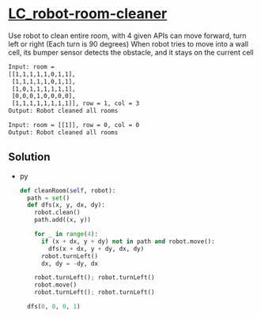 # [LC_robot-room-cleaner](https://leetcode.com/problems/robot-room-cleaner)

Use robot to clean entire room, with 4 given APIs can move forward, turn left or right (Each turn is 90 degrees)
When robot tries to move into a wall cell, its bumper sensor detects the obstacle, and it stays on the current cell

```txt
Input: room =
[[1,1,1,1,1,0,1,1],
 [1,1,1,1,1,0,1,1],
 [1,0,1,1,1,1,1,1],
 [0,0,0,1,0,0,0,0],
 [1,1,1,1,1,1,1,1]], row = 1, col = 3
Output: Robot cleaned all rooms

Input: room = [[1]], row = 0, col = 0
Output: Robot cleaned all rooms
```

## Solution

* py

  ```py
  def cleanRoom(self, robot):
    path = set()
    def dfs(x, y, dx, dy):
      robot.clean()
      path.add((x, y))

      for _ in range(4):
        if (x + dx, y + dy) not in path and robot.move():
          dfs(x + dx, y + dy, dx, dy)
        robot.turnLeft()
        dx, dy = -dy, dx

      robot.turnLeft(); robot.turnLeft()
      robot.move()
      robot.turnLeft(); robot.turnLeft()

    dfs(0, 0, 0, 1)
  ```
